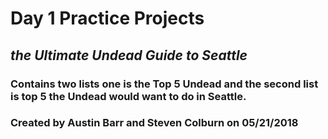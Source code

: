 # Day 1 Practice Projects
## _the Ultimate Undead Guide to Seattle_
### Contains two lists one is the Top 5 Undead and the second list is top 5 the Undead would want to do in Seattle.
### Created by Austin Barr and Steven Colburn on 05/21/2018
